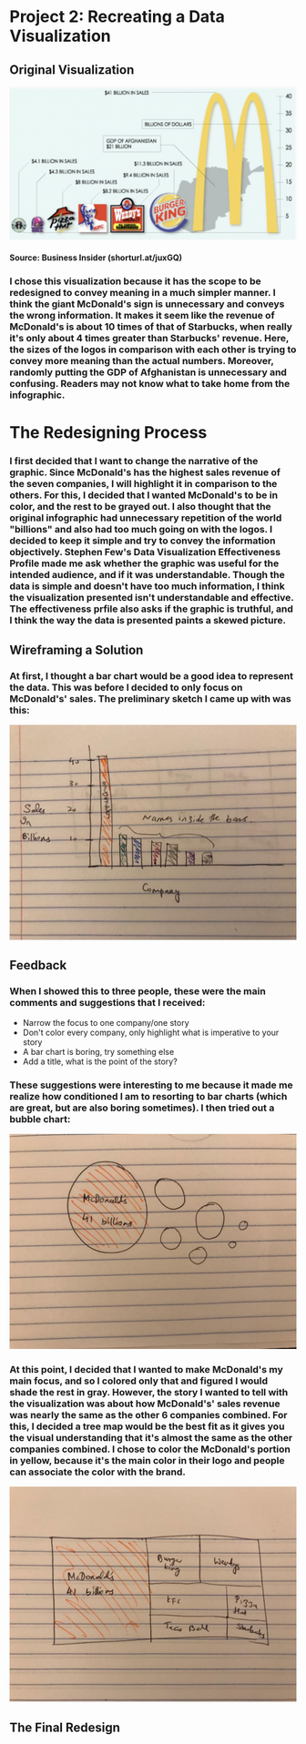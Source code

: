 # Project 2: Recreating a Data Visualization

## Original Visualization

![Original Data Viz](viz1.jpeg)

#### Source: Business Insider (shorturl.at/juxGQ)

### I chose this visualization because it has the scope to be redesigned to convey meaning in a much simpler manner. I think the giant McDonald's sign is unnecessary and conveys the wrong information. It makes it seem like the revenue of McDonald's is about 10 times of that of Starbucks, when really it's only about 4 times greater than Starbucks' revenue. Here, the sizes of the logos in comparison with each other is trying to convey more meaning than the actual numbers. Moreover, randomly putting the GDP of Afghanistan is unnecessary and confusing. Readers may not know what to take home from the infographic. 


# The Redesigning Process 

### I first decided that I want to change the narrative of the graphic. Since McDonald's has the highest sales revenue of the seven companies, I will highlight it in comparison to the others. For this, I decided that I wanted McDonald's to be in color, and the rest to be grayed out. I also thought that the original infographic had unnecessary repetition of the world "billions" and also had too much going on with the logos. I decided to keep it simple and try to convey the information objectively. Stephen Few's Data Visualization Effectiveness Profile made me ask whether the graphic was useful for the intended audience, and if it was understandable. Though the data is simple and doesn't have too much information, I think the visualization presented isn't understandable and effective. The effectiveness prfile also asks if the graphic is truthful, and I think the way the data is presented paints a skewed picture. 

## Wireframing a Solution 

### At first, I thought a bar chart would be a good idea to represent the data. This was before I decided to only focus on McDonald's' sales. The preliminary sketch I came up with was this: 

![Solution1](solution1.jpeg)

## Feedback

### When I showed this to three people, these were the main comments and suggestions that I received: 

* Narrow the focus to one company/one story 
* Don't color every company, only highlight what is imperative to your story 
* A bar chart is boring, try something else 
* Add a title, what is the point of the story? 

### These suggestions were interesting to me because it made me realize how conditioned I am to resorting to bar charts (which are great, but are also boring sometimes). I then tried out a bubble chart: 

![Solution2](solution2.jpeg)

### At this point, I decided that I wanted to make McDonald's my main focus, and so I colored only that and figured I would shade the rest in gray. However, the story I wanted to tell with the visualization was about how McDonald's' sales revenue was nearly the same as the other 6 companies combined. For this, I decided a tree map would be the best fit as it gives you the visual understanding that it's almost the same as the other companies combined. I chose to color the McDonald's portion in yellow, because it's the main color in their logo and people can associate the color with the brand. 

![Solution3](solution3.jpeg)

## The Final Redesign 

<div class="flourish-embed flourish-hierarchy" data-src="visualisation/7779914"><script src="https://public.flourish.studio/resources/embed.js"></script></div>





